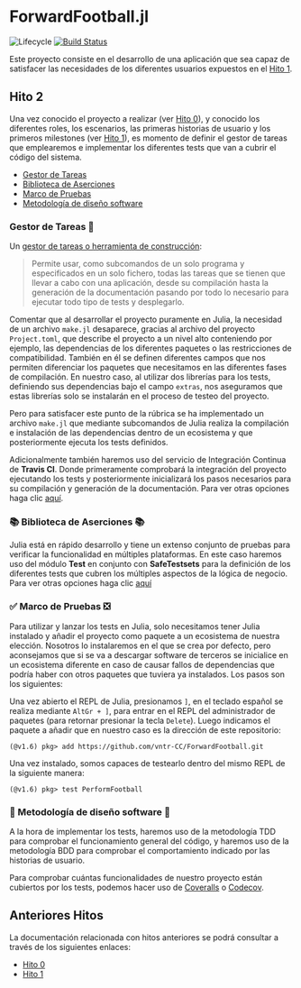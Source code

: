 # ForwardFootball.jl

![Lifecycle](https://img.shields.io/badge/lifecycle-experimental-orange.svg)<!--
![Lifecycle](https://img.shields.io/badge/lifecycle-maturing-blue.svg)
![Lifecycle](https://img.shields.io/badge/lifecycle-stable-green.svg)
![Lifecycle](https://img.shields.io/badge/lifecycle-retired-orange.svg)
![Lifecycle](https://img.shields.io/badge/lifecycle-archived-red.svg)
![Lifecycle](https://img.shields.io/badge/lifecycle-dormant-blue.svg) -->
[![Build Status](https://app.travis-ci.com/vntr-CC/ForwardFootball.svg?branch=main)](https://app.travis-ci.com/github/vntr-CC/ForwardFootball)

Este proyecto consiste en el desarrollo de una aplicación que sea capaz de satisfacer las necesidades de los diferentes usuarios expuestos en el [Hito 1](https://github.com/vntr-CC/Forward-Football/blob/main/Documentacion/Hitos/Hito-1.md).

## Hito 2

Una vez conocido el proyecto a realizar (ver [Hito 0](https://github.com/vntr-CC/Forward-Football/blob/main/Documentacion/Hitos/Hito-0.md)), y conocido los diferentes roles, los escenarios, las primeras historias de usuario y los primeros milestones (ver [Hito 1](https://github.com/vntr-CC/ForwardFootball/blob/main/Documentacion/Hitos/Hito-1.md)), es momento de definir el gestor de tareas que emplearemos e implementar los diferentes tests que van a cubrir el código del sistema.


* [Gestor de Tareas](#tareas)
* [Biblioteca de Aserciones](#aserciones)
* [Marco de Pruebas](#pruebas)
* [Metodología de diseño software](#metodologia)

<a name="tareas"></a>
### Gestor de Tareas 📓
Un [gestor de tareas o herramienta de construcción](https://jj.github.io/curso-tdd/temas/gestores-tareas.html):

> Permite usar, como subcomandos de un solo programa y especificados en un solo fichero, todas las tareas que se tienen que llevar a cabo con una aplicación, desde su compilación hasta la generación de la documentación pasando por todo lo necesario para ejecutar todo tipo de tests y desplegarlo.

Comentar que al desarrollar el proyecto puramente en Julia, la necesidad de un archivo `make.jl` desaparece, gracias al archivo del proyecto `Project.toml`, que describe el proyecto a un nivel alto conteniendo por ejemplo, las dependencias de los diferentes paquetes o las restricciones de compatibilidad. También en él se definen diferentes campos que nos permiten diferenciar los paquetes que necesitamos en las diferentes fases de compilación. En nuestro caso, al utilizar dos librerías para los tests, definiendo sus dependencias bajo el campo `extras`, nos aseguramos que estas librerías solo se instalarán en el proceso de testeo del proyecto.

Pero para satisfacer este punto de la rúbrica se ha implementado un archivo `make.jl` que mediante subcomandos de Julia realiza la compilación e instalación de las dependencias dentro de un ecosistema y que posteriormente ejecuta los tests definidos.

Adicionalmente también haremos uso del servicio de Integración Continua de **Travis CI**. Donde primeramente comprobará la integración del proyecto ejecutando los tests y posteriormente inicializará los pasos necesarios para su compilación y generación de la documentación.
Para ver otras opciones haga clic [aquí](https://github.com/vntr-CC/Forward-Football/blob/main/Documentacion/Hitos/gestor-tareas.md).

<a name="aserciones"></a>
### 📚 Biblioteca de Aserciones 📚

Julia está en rápido desarrollo y tiene un extenso conjunto de pruebas para verificar la funcionalidad en múltiples plataformas. En este caso haremos uso del módulo **Test** en conjunto con **SafeTestsets** para la definición de los diferentes tests que cubren los múltiples aspectos de la lógica de negocio. Para ver otras opciones haga clic [aquí](https://github.com/vntr-CC/Forward-Football/blob/main/Documentacion/Hitos/biblioteca-aserciones.md)

<a name="pruebas"></a>
### ✅ Marco de Pruebas ❎
Para utilizar y lanzar los tests en Julia, solo necesitamos tener Julia instalado y añadir el proyecto como paquete a un ecosistema de nuestra elección. Nosotros lo instalaremos en el que se crea por defecto, pero aconsejamos que si se va a descargar software de terceros se inicialice en un ecosistema diferente en caso de causar fallos de dependencias que podría haber con otros paquetes que tuviera ya instalados. Los pasos son los siguientes:

Una vez abierto el REPL de Julia, presionamos `]`, en el teclado español se realiza mediante `AltGr + ]`, para entrar en el REPL del administrador de paquetes (para retornar presionar la tecla `Delete`). Luego indicamos el paquete a añadir que en nuestro caso es la dirección de este repositorio:

```julia-repl
(@v1.6) pkg> add https://github.com/vntr-CC/ForwardFootball.git
```
Una vez instalado, somos capaces de testearlo dentro del mismo REPL de la siguiente manera:
```julia-repl
(@v1.6) pkg> test PerformFootball
```

<a name="metodologia"></a>
### 📝 Metodología de diseño software 📝

A la hora de implementar los tests, haremos uso de la metodología TDD para comprobar el funcionamiento general del código, y haremos uso de la metodología BDD para comprobar el comportamiento indicado por las historias de usuario.

Para comprobar cuántas funcionalidades de nuestro proyecto están cubiertos por los tests, podemos hacer uso de [Coveralls](https://coveralls.io/) o [Codecov](https://about.codecov.io/).

## Anteriores Hitos

La documentación relacionada con hitos anteriores se podrá consultar a través de los siguientes enlaces:

* [Hito 0](https://github.com/vntr-CC/Forward-Football/blob/main/Documentacion/Hitos/Hito-0.md)
* [Hito 1](https://github.com/vntr-CC/Forward-Football/blob/main/Documentacion/Hitos/Hito-1.md)
